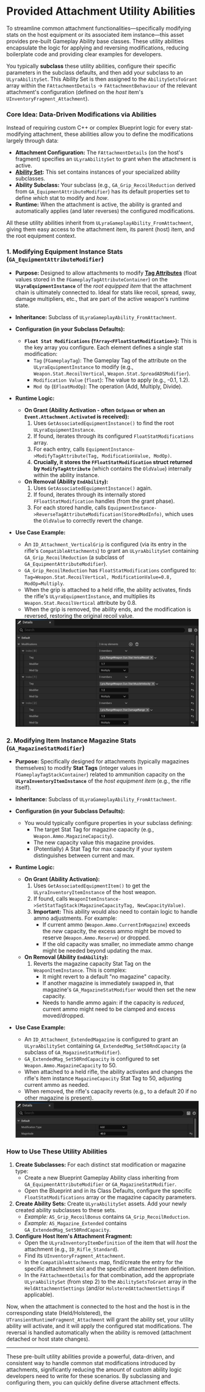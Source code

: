# Provided Attachment Utility Abilities

To streamline common attachment functionalities—specifically modifying stats on the host equipment or its associated item instance—this asset provides pre-built Gameplay Ability base classes. These utility abilities encapsulate the logic for applying and reversing modifications, reducing boilerplate code and providing clear examples for developers.

You typically **subclass** these utility abilities, configure their specific parameters in the subclass defaults, and then add your subclass to an `ULyraAbilitySet`. This Ability Set is then assigned to the `AbilitySetsToGrant` array within the `FAttachmentDetails` -> `FAttachmentBehaviour` of the relevant attachment's configuration (defined on the _host_ item's `UInventoryFragment_Attachment`).

### Core Idea: Data-Driven Modifications via Abilities

Instead of requiring custom C++ or complex Blueprint logic for every stat-modifying attachment, these abilities allow you to define the modifications largely through data:

* **Attachment Configuration:** The `FAttachmentDetails` (on the host's fragment) specifies an `ULyraAbilitySet` to grant when the attachment is active.
* [**Ability Set**](../../../gameframework-and-experience/experience-primary-assets/lyra-ability-sets.md)**:** This set contains instances of your specialized ability subclasses.
* **Ability Subclass:** Your subclass (e.g., `GA_Grip_RecoilReduction` derived from `GA_EquipmentAttributeModifier`) has its default properties set to define _which_ stat to modify and _how_.
* **Runtime:** When the attachment is active, the ability is granted and automatically applies (and later reverses) the configured modifications.

All these utility abilities inherit from `ULyraGameplayAbility_FromAttachment`, giving them easy access to the attachment item, its parent (host) item, and the root equipment context.

### 1. Modifying Equipment Instance Stats (`GA_EquipmentAttributeModifier`)

* **Purpose:** Designed to allow attachments to modify [**Tag Attributes**](../../../equipment/equipment-instance.md#managing-runtime-state-tag-attributes-fgameplaytagattributecontainer) (float values stored in the `FGameplayTagAttributeContainer`) on the **`ULyraEquipmentInstance`** of the _root equipped item_ that the attachment chain is ultimately connected to. Ideal for stats like recoil, spread, sway, damage multipliers, etc., that are part of the active weapon's runtime state.
* **Inheritance:** Subclass of `ULyraGameplayAbility_FromAttachment`.
* **Configuration (in your Subclass Defaults):**
  * **`Float Stat Modifications` (`TArray<FFloatStatModification>`):** This is the key array you configure. Each element defines a single stat modification:
    * `Tag` (`FGameplayTag`): The Gameplay Tag of the attribute on the `ULyraEquipmentInstance` to modify (e.g., `Weapon.Stat.RecoilVertical`, `Weapon.Stat.SpreadADSModifier`).
    * `Modification Value` (`float`): The value to apply (e.g., -0.1, 1.2).
    * `Mod Op` (`EFloatModOp`): The operation (Add, Multiply, Divide).
* **Runtime Logic:**
  * **On Grant (Ability Activation - often `OnSpawn` or when an `Event.Attachment.Activated` is received):**
    1. Uses `GetAssociatedEquipmentInstance()` to find the root `ULyraEquipmentInstance`.
    2. If found, iterates through its configured `FloatStatModifications` array.
    3. For each entry, calls `EquipmentInstance->ModifyTagAttribute(Tag, ModificationValue, ModOp)`.
    4. **Crucially, it stores the `FFloatStatModification` struct returned by `ModifyTagAttribute`** (which contains the `OldValue`) internally within the ability instance.
  * **On Removal (Ability `EndAbility`):**
    1. Uses `GetAssociatedEquipmentInstance()` again.
    2. If found, iterates through its internally stored `FFloatStatModification` handles (from the grant phase).
    3. For each stored handle, calls `EquipmentInstance->ReverseTagAttributeModification(StoredModInfo)`, which uses the `OldValue` to correctly revert the change.
*   **Use Case Example:**

    * An `ID_Attachment_VerticalGrip` is configured (via its entry in the rifle's `CompatibleAttachments`) to grant an `ULyraAbilitySet` containing `GA_Grip_RecoilReduction` (a subclass of `GA_EquipmentAttributeModifier`).
    * `GA_Grip_RecoilReduction` has `FloatStatModifications` configured to: `Tag=Weapon.Stat.RecoilVertical, ModificationValue=0.8, ModOp=Multiply`.
    * When the grip is attached to a held rifle, the ability activates, finds the rifle's `ULyraEquipmentInstance`, and multiplies its `Weapon.Stat.RecoilVertical` attribute by 0.8.
    * When the grip is removed, the ability ends, and the modification is reversed, restoring the original recoil value.

    <img src=".gitbook/assets/image (16) (1).png" alt="" width="563" title="Subclassed GA_EquipmentAttributeModifier modifying equipment tag attributes">

### 2. Modifying Item Instance Magazine Stats (`GA_MagazineStatModifier`)

* **Purpose:** Specifically designed for attachments (typically magazines themselves) to modify **Stat Tags** (integer values in `FGameplayTagStackContainer`) related to ammunition capacity on the **`ULyraInventoryItemInstance`** of the _host equipment item_ (e.g., the rifle itself).
* **Inheritance:** Subclass of `ULyraGameplayAbility_FromAttachment`.
* **Configuration (in your Subclass Defaults):**
  * You would typically configure properties in your subclass defining:
    * The target Stat Tag for magazine capacity (e.g., `Weapon.Ammo.MagazineCapacity`).
    * The new capacity value this magazine provides.
    * (Potentially) A Stat Tag for max capacity if your system distinguishes between current and max.
* **Runtime Logic:**
  * **On Grant (Ability Activation):**
    1. Uses `GetAssociatedEquipmentItem()` to get the `ULyraInventoryItemInstance` of the host weapon.
    2. If found, calls `WeaponItemInstance->SetStatTagStack(MagazineCapacityTag, NewCapacityValue)`.
    3. **Important:** This ability would also need to contain logic to handle ammo adjustments. For example:
       * If current ammo (`Weapon.Ammo.CurrentInMagazine`) exceeds the _new_ capacity, the excess ammo might be moved to reserve (`Weapon.Ammo.Reserve`) or dropped.
       * If the old capacity was smaller, no immediate ammo change might be needed beyond updating the max.
  * **On Removal (Ability `EndAbility`):**
    1. Reverts the magazine capacity Stat Tag on the `WeaponItemInstance`. This is complex:
       * It might revert to a default "no magazine" capacity.
       * If another magazine is immediately swapped in, that magazine's `GA_MagazineStatModifier` would then set the new capacity.
       * Needs to handle ammo again: if the capacity is _reduced_, current ammo might need to be clamped and excess moved/dropped.
*   **Use Case Example:**

    * An `ID_Attachment_ExtendedMagazine` is configured to grant an `ULyraAbilitySet` containing `GA_ExtendedMag_Set50RndCapacity` (a subclass of `GA_MagazineStatModifier`).
    * `GA_ExtendedMag_Set50RndCapacity` is configured to set `Weapon.Ammo.MagazineCapacity` to 50.
    * When attached to a held rifle, the ability activates and changes the rifle's item instance `MagazineCapacity` Stat Tag to 50, adjusting current ammo as needed.
    * When removed, the rifle's capacity reverts (e.g., to a default 20 if no other magazine is present).

    <img src=".gitbook/assets/image (18) (1).png" alt="" title=" Subclassed GA_MagazineStatModifier extending magazine by 40">

### How to Use These Utility Abilities

1. **Create Subclasses:** For each distinct stat modification or magazine type:
   * Create a new Blueprint Gameplay Ability class inheriting from `GA_EquipmentAttributeModifier` or `GA_MagazineStatModifier`.
   * Open the Blueprint and in its Class Defaults, configure the specific `FloatStatModifications` array or the magazine capacity parameters.
2. **Create Ability Sets:** Create `ULyraAbilitySet` assets. Add your newly created ability subclasses to these sets.
   * _Example:_ `AS_Grip_RecoilBonus` contains `GA_Grip_RecoilReduction`.
   * _Example:_ `AS_Magazine_Extended` contains `GA_ExtendedMag_Set50RndCapacity`.
3. **Configure Host Item's Attachment Fragment:**
   * Open the `ULyraInventoryItemDefinition` of the item that will _host_ the attachment (e.g., `ID_Rifle_Standard`).
   * Find its `UInventoryFragment_Attachment`.
   * In the `CompatibleAttachments` map, find/create the entry for the specific attachment slot and the specific attachment item definition.
   * In the `FAttachmentDetails` for that combination, add the appropriate `ULyraAbilitySet` (from step 2) to the `AbilitySetsToGrant` array in the `HeldAttachmentSettings` (and/or `HolsteredAttachmentSettings` if applicable).

Now, when the attachment is connected to the host and the host is in the corresponding state (Held/Holstered), the `UTransientRuntimeFragment_Attachment` will grant the ability set, your utility ability will activate, and it will apply the configured stat modifications. The reversal is handled automatically when the ability is removed (attachment detached or host state changes).

***

These pre-built utility abilities provide a powerful, data-driven, and consistent way to handle common stat modifications introduced by attachments, significantly reducing the amount of custom ability logic developers need to write for these scenarios. By subclassing and configuring them, you can quickly define diverse attachment effects.
